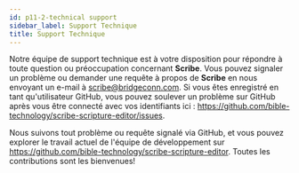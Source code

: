 ```yaml
---
id: p11-2-technical support
sidebar_label: Support Technique
title: Support Technique
---
```


Notre équipe de support technique est à votre disposition pour répondre à toute question ou préoccupation concernant **Scribe**. Vous pouvez signaler un problème ou demander une requête à propos de **Scribe** en nous envoyant un e-mail à scribe@bridgeconn.com. Si vous êtes enregistré en tant qu'utilisateur GitHub, vous pouvez soulever un problème sur GitHub après vous être connecté avec vos identifiants ici : https://github.com/bible-technology/scribe-scripture-editor/issues.

Nous suivons tout problème ou requête signalé via GitHub, et vous pouvez explorer le travail actuel de l'équipe de développement sur https://github.com/bible-technology/scribe-scripture-editor. Toutes les contributions sont les bienvenues!
